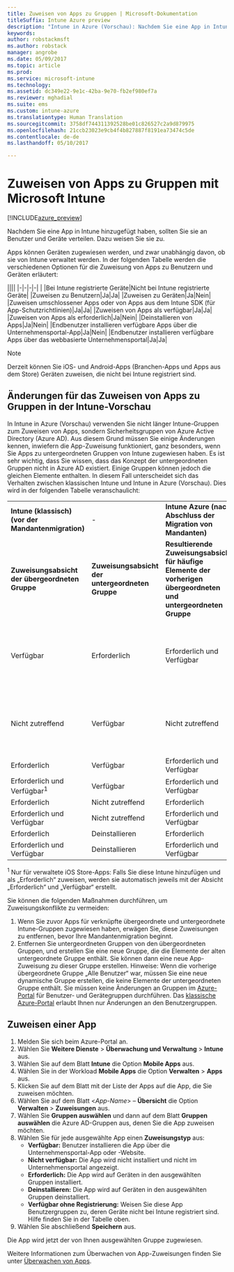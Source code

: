```yaml
---
title: Zuweisen von Apps zu Gruppen | Microsoft-Dokumentation
titleSuffix: Intune Azure preview
description: "Intune in Azure (Vorschau): Nachdem Sie eine App in Intune hinzugefügt haben, sollten Sie sie Gruppen von Benutzern oder Geräten zuweisen."
keywords: 
author: robstackmsft
ms.author: robstack
manager: angrobe
ms.date: 05/09/2017
ms.topic: article
ms.prod: 
ms.service: microsoft-intune
ms.technology: 
ms.assetid: dc349e22-9e1c-42ba-9e70-fb2ef980ef7a
ms.reviewer: mghadial
ms.suite: ems
ms.custom: intune-azure
ms.translationtype: Human Translation
ms.sourcegitcommit: 3758df744311392528be01c826527c2a9d879975
ms.openlocfilehash: 21ccb23023e9cb4f4b827887f8191ea73474c5de
ms.contentlocale: de-de
ms.lasthandoff: 05/10/2017

---
```


# <a name="how-to-assign-apps-to-groups-with-microsoft-intune"></a>Zuweisen von Apps zu Gruppen mit Microsoft Intune

[!INCLUDE[azure_preview](../includes/azure_preview.md)]

Nachdem Sie eine App in Intune hinzugefügt haben, sollten Sie sie an Benutzer und Geräte verteilen. Dazu weisen Sie sie zu.

Apps können Geräten zugewiesen werden, und zwar unabhängig davon, ob sie von Intune verwaltet werden. In der folgenden Tabelle werden die verschiedenen Optionen für die Zuweisung von Apps zu Benutzern und Geräten erläutert:

||||
|-|-|-|-|
|&nbsp;|Bei Intune registrierte Geräte|Nicht bei Intune registrierte Geräte|
|Zuweisen zu Benutzern|Ja|Ja|
|Zuweisen zu Geräten|Ja|Nein|
|Zuweisen umschlossener Apps oder von Apps aus dem Intune SDK (für App-Schutzrichtlinien)|Ja|Ja|
|Zuweisen von Apps als verfügbar|Ja|Ja|
|Zuweisen von Apps als erforderlich|Ja|Nein|
|Deinstallieren von Apps|Ja|Nein|
|Endbenutzer installieren verfügbare Apps über die Unternehmensportal-App|Ja|Nein|
|Endbenutzer installieren verfügbare Apps über das webbasierte Unternehmensportal|Ja|Ja|

> [!NOTE]
> Derzeit können Sie iOS- und Android-Apps (Branchen-Apps und Apps aus dem Store) Geräten zuweisen, die nicht bei Intune registriert sind.

## <a name="changes-to-how-you-assign-apps-to-groups-in-the-intune-preview"></a>Änderungen für das Zuweisen von Apps zu Gruppen in der Intune-Vorschau

In Intune in Azure (Vorschau) verwenden Sie nicht länger Intune-Gruppen zum Zuweisen von Apps, sondern Sicherheitsgruppen von Azure Active Directory (Azure AD). Aus diesem Grund müssen Sie einige Änderungen kennen, inwiefern die App-Zuweisung funktioniert, ganz besonders, wenn Sie Apps zu untergeordneten Gruppen von Intune zugewiesen haben.
Es ist sehr wichtig, dass Sie wissen, dass das Konzept der untergeordneten Gruppen nicht in Azure AD existiert. Einige Gruppen können jedoch die gleichen Elemente enthalten. In diesem Fall unterscheidet sich das Verhalten zwischen klassischen Intune und Intune in Azure (Vorschau). Dies wird in der folgenden Tabelle veranschaulicht:

||||||
|-|-|-|-|-|
|**Intune (klassisch) (vor der Mandantenmigration)**|-|**Intune Azure (nach Abschluss der Migration von Mandanten)**|-|**Weitere Informationen**|
|**Zuweisungsabsicht der übergeordneten Gruppe**|**Zuweisungsabsicht der untergeordneten Gruppe**|**Resultierende Zuweisungsabsicht für häufige Elemente der vorherigen übergeordneten und untergeordneten Gruppe**|**Resultierende Zuweisungsabsicht für Elemente der übergeordneten Gruppe**|-|    
|Verfügbar|Erforderlich|Erforderlich und Verfügbar|Verfügbar|Erforderlich und Verfügbar bedeutet, dass als erforderlich zugewiesene Apps auch in der Unternehmensportal-App gesehen werden können.
|Nicht zutreffend|Verfügbar|Nicht zutreffend|Nicht zutreffend|Problemlösung: Entfernen Sie die Zuweisungsabsicht „Nicht zutreffend“ aus der übergeordneten Intune-Gruppe.
|Erforderlich|Verfügbar|Erforderlich und Verfügbar|Erforderlich|-|
|Erforderlich und Verfügbar<sup>1</sup>|Verfügbar|Erforderlich und Verfügbar|Erforderlich und Verfügbar|-|    
|Erforderlich|Nicht zutreffend|Erforderlich|Erforderlich|-|    
|Erforderlich und Verfügbar|Nicht zutreffend|Erforderlich und Verfügbar|Erforderlich und Verfügbar|-|    
|Erforderlich|Deinstallieren|Erforderlich|Erforderlich|-|    
|Erforderlich und Verfügbar|Deinstallieren|Erforderlich und Verfügbar|Erforderlich und Verfügbar|-|
<sup>1</sup> Nur für verwaltete iOS Store-Apps: Falls Sie diese Intune hinzufügen und als „Erforderlich“ zuweisen, werden sie automatisch jeweils mit der Absicht „Erforderlich“ und „Verfügbar“ erstellt.

Sie können die folgenden Maßnahmen durchführen, um Zuweisungskonflikte zu vermeiden:

1.    Wenn Sie zuvor Apps für verknüpfte übergeordnete und untergeordnete Intune-Gruppen zugewiesen haben, erwägen Sie, diese Zuweisungen zu entfernen, bevor Ihre Mandantenmigration beginnt.
2.    Entfernen Sie untergeordneten Gruppen von den übergeordneten Gruppen, und erstellen Sie eine neue Gruppe, die die Elemente der alten untergeordnete Gruppe enthält. Sie können dann eine neue App-Zuweisung zu dieser Gruppe erstellen.
Hinweise: Wenn die vorherige übergeordnete Gruppe „Alle Benutzer“ war, müssen Sie eine neue dynamische Gruppe erstellen, die keine Elemente der untergeordneten Gruppe enthält.
Sie müssen keine Änderungen an Gruppen im [Azure-Portal](https://portal.azure.com/) für Benutzer- und Gerätegruppen durchführen. Das [klassische Azure-Portal](https://manage.windowsazure.com/) erlaubt Ihnen nur Änderungen an den Benutzergruppen.


## <a name="how-to-assign-an-app"></a>Zuweisen einer App

1. Melden Sie sich beim Azure-Portal an.
2. Wählen Sie **Weitere Dienste** > **Überwachung und Verwaltung** > **Intune** aus.
3. Wählen Sie auf dem Blatt **Intune** die Option **Mobile Apps** aus.
1. Wählen Sie in der Workload **Mobile Apps** die Option **Verwalten** > **Apps** aus.
2. Klicken Sie auf dem Blatt mit der Liste der Apps auf die App, die Sie zuweisen möchten.
3. Wählen Sie auf dem Blatt <*App-Name*> – **Übersicht** die Option **Verwalten** > **Zuweisungen** aus.
4. Wählen Sie **Gruppen auswählen** und dann auf dem Blatt **Gruppen auswählen** die Azure AD-Gruppen aus, denen Sie die App zuweisen möchten.
5. Wählen Sie für jede ausgewählte App einen **Zuweisungstyp** aus:
    - **Verfügbar:** Benutzer installieren die App über die Unternehmensportal-App oder -Website.
    - **Nicht verfügbar:** Die App wird nicht installiert und nicht im Unternehmensportal angezeigt.
    - **Erforderlich:** Die App wird auf Geräten in den ausgewählten Gruppen installiert.
    - **Deinstallieren:** Die App wird auf Geräten in den ausgewählten Gruppen deinstalliert.
    - **Verfügbar ohne Registrierung:** Weisen Sie diese App Benutzergruppen zu, deren Geräte nicht bei Intune registriert sind. Hilfe finden Sie in der Tabelle oben.
6. Wählen Sie abschließend **Speichern** aus.

Die App wird jetzt der von Ihnen ausgewählten Gruppe zugewiesen.

Weitere Informationen zum Überwachen von App-Zuweisungen finden Sie unter [Überwachen von Apps](monitor-apps.md).

